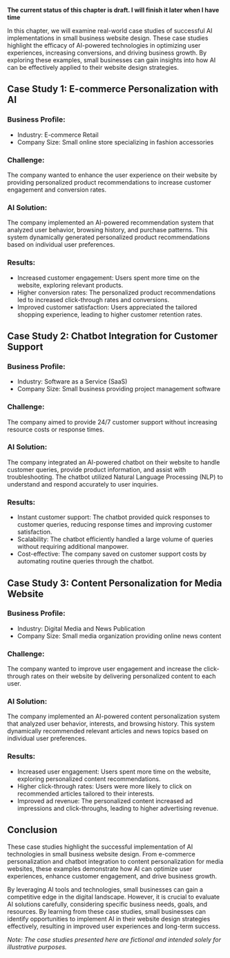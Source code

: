 **The current status of this chapter is draft. I will finish it later when I have time**

In this chapter, we will examine real-world case studies of successful AI implementations in small business website design. These case studies highlight the efficacy of AI-powered technologies in optimizing user experiences, increasing conversions, and driving business growth. By exploring these examples, small businesses can gain insights into how AI can be effectively applied to their website design strategies.

Case Study 1: E-commerce Personalization with AI
------------------------------------------------

### Business Profile:

* Industry: E-commerce Retail
* Company Size: Small online store specializing in fashion accessories

### Challenge:

The company wanted to enhance the user experience on their website by providing personalized product recommendations to increase customer engagement and conversion rates.

### AI Solution:

The company implemented an AI-powered recommendation system that analyzed user behavior, browsing history, and purchase patterns. This system dynamically generated personalized product recommendations based on individual user preferences.

### Results:

* Increased customer engagement: Users spent more time on the website, exploring relevant products.
* Higher conversion rates: The personalized product recommendations led to increased click-through rates and conversions.
* Improved customer satisfaction: Users appreciated the tailored shopping experience, leading to higher customer retention rates.

Case Study 2: Chatbot Integration for Customer Support
------------------------------------------------------

### Business Profile:

* Industry: Software as a Service (SaaS)
* Company Size: Small business providing project management software

### Challenge:

The company aimed to provide 24/7 customer support without increasing resource costs or response times.

### AI Solution:

The company integrated an AI-powered chatbot on their website to handle customer queries, provide product information, and assist with troubleshooting. The chatbot utilized Natural Language Processing (NLP) to understand and respond accurately to user inquiries.

### Results:

* Instant customer support: The chatbot provided quick responses to customer queries, reducing response times and improving customer satisfaction.
* Scalability: The chatbot efficiently handled a large volume of queries without requiring additional manpower.
* Cost-effective: The company saved on customer support costs by automating routine queries through the chatbot.

Case Study 3: Content Personalization for Media Website
-------------------------------------------------------

### Business Profile:

* Industry: Digital Media and News Publication
* Company Size: Small media organization providing online news content

### Challenge:

The company wanted to improve user engagement and increase the click-through rates on their website by delivering personalized content to each user.

### AI Solution:

The company implemented an AI-powered content personalization system that analyzed user behavior, interests, and browsing history. This system dynamically recommended relevant articles and news topics based on individual user preferences.

### Results:

* Increased user engagement: Users spent more time on the website, exploring personalized content recommendations.
* Higher click-through rates: Users were more likely to click on recommended articles tailored to their interests.
* Improved ad revenue: The personalized content increased ad impressions and click-throughs, leading to higher advertising revenue.

Conclusion
----------

These case studies highlight the successful implementation of AI technologies in small business website design. From e-commerce personalization and chatbot integration to content personalization for media websites, these examples demonstrate how AI can optimize user experiences, enhance customer engagement, and drive business growth.

By leveraging AI tools and technologies, small businesses can gain a competitive edge in the digital landscape. However, it is crucial to evaluate AI solutions carefully, considering specific business needs, goals, and resources. By learning from these case studies, small businesses can identify opportunities to implement AI in their website design strategies effectively, resulting in improved user experiences and long-term success.

*Note: The case studies presented here are fictional and intended solely for illustrative purposes.*
